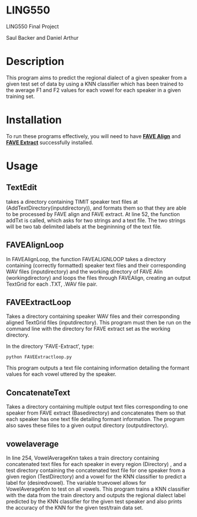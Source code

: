 # LING550
LING550 Final Project

Saul Backer and Daniel Arthur

# Description
This program aims to predict the regional dialect of a given speaker from a given test set of data by using a KNN classifier which has been trained to the average F1 and F2 values for each vowel for each speaker in a given training set.  

# Installation
To run these programs effectively, you will need to have **[FAVE Align](https://github.com/JoFrhwld/FAVE/tree/master/FAVE-align)** and **[FAVE Extract](https://github.com/JoFrhwld/FAVE/tree/master/FAVE-extract)** successfully installed. 

# Usage
## TextEdit

takes a directory containing TIMIT speaker text files at (AddTextDirectory(inputdirectory)), and formats them so that they are able to be processed by FAVE align and FAVE extract.  At line 52, the function addTxt is called, which asks for two strings and a text file.  The two strings will be two tab delimited labels at the begininning of the text file.   

## FAVEAlignLoop

In FAVEAlignLoop, the function FAVEALIGNLOOP takes a directory containing (correctly formatted) speaker text files and their corresponding WAV files (inputdirectory) and the working directory of FAVE Alin (workingdirectory) and loops the files through FAVEAlign, creating an output TextGrid for each .TXT, .WAV file pair. 


## FAVEExtractLoop 
Takes a directory containing speaker WAV files and their corresponding aligned TextGrid files (inputdirectory).  This program must then be run on the command line with the directory for FAVE extract set as the working directory.

In the directory 'FAVE-Extract', type:

    python FAVEExtractloop.py

This program outputs a text file containing information detailing the formant values for each vowel uttered by the speaker. 

## ConcatenateText
Takes a directory containing multiple output text files corresponding to one speaker from FAVE extract (Basedirectory) and concatenates them so that each speaker has one text file detailing formant information.  The program also saves these fiiles to a given output directory (outputdirectory).

## vowelaverage

In line 254, VowelAverageKnn takes a train directory containing concatenated text files for each speaker in every region (Directory)  , and a test directory containing the concatenated text file for one speaker from a given region (TestDirectory) and a vowel for the KNN classifier to predict a label for (desiredvowel).  The variable truevowel allows for VowelAverageKnn to test on all vowels.  This program trains a KNN classifier with the data from the train directory and outputs the regional dialect label predicted by the KNN classifier for the given test speaker and also prints the accuracy of the KNN for the given test/train data set.  
